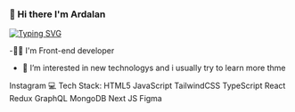 ### 👋 Hi there I'm Ardalan
[![Typing SVG](https://readme-typing-svg.demolab.com?font=Fira+Code&pause=1000&width=435&lines=%F0%9F%91%A8%E2%80%8D%F0%9F%92%BBI'm+Front-End+developer)](https://git.io/typing-svg)

-👨‍💻 I'm Front-end developer
- 👀 I’m interested in new technologys and i usually try to learn more thme 

<!---
Ardalan1380/Ardalan1380 is a ✨ special ✨ repository because its `README.md` (this file) appears on your GitHub profile.
You can click the Preview link to take a look at your changes.
--->


Instagram
💻 Tech Stack:
HTML5 JavaScript TailwindCSS TypeScript React Redux GraphQL MongoDB Next JS Figma
